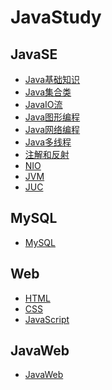 # JavaStudy
## JavaSE

- [Java基础知识](/JavaSE/JAVA_基础知识/Java基础知识.md)
- [Java集合类]()
- [JavaIO流]()
- [Java图形编程](/JavaSE/JAVA_GUI/GUI.md)
- [Java网络编程](/JavaSE/JAVA_网络编程/Java网络编程.md)
- [Java多线程](/JavaSE/JAVA_多线程/Java多线程.md)
- [注解和反射](/JavaSE/JAVA_注解和反射/注解和反射.md)
- [NIO]()
- [JVM]()
- [JUC]()

## MySQL

- [MySQL](/MySQL/mysql.md)

## Web

- [HTML]()
- [CSS]()
- [JavaScript]()

## JavaWeb

- [JavaWeb]()

